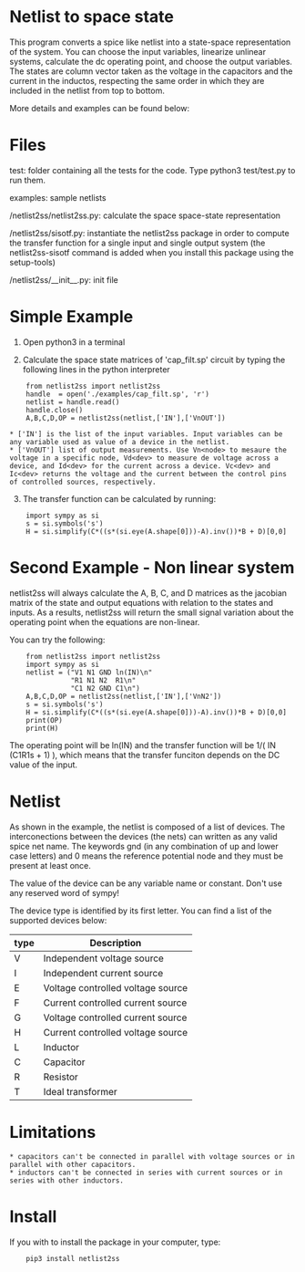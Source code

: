 # Netlist to space state

This program converts a spice like netlist into a state-space representation of the system. You can choose the input variables, linearize unlinear systems, calculate the dc operating point, and choose the output variables. The states are column vector taken as the voltage in the capacitors and the current in the inductos, respecting the same order in which they are included in the netlist from top to bottom.

More details and examples can be found below:

# Files

test: folder containing all the tests for the code. Type python3 test/test.py to run them. 

examples: sample netlists

/netlist2ss/netlist2ss.py: calculate the space space-state representation

/netlist2ss/sisotf.py: instantiate the netlist2ss package in order to compute the transfer function for a single input and single output system (the netlist2ss-sisotf command is added when you install this package using the setup-tools)  

/netlist2ss/\_\_init\_\_.py: init file  

# Simple Example

1. Open python3 in a terminal

2. Calculate the space state matrices of 'cap_filt.sp' circuit by typing the following lines in the python interpreter

```
    from netlist2ss import netlist2ss 
    handle  = open('./examples/cap_filt.sp', 'r')
    netlist = handle.read()
    handle.close()
    A,B,C,D,OP = netlist2ss(netlist,['IN'],['VnOUT'])
```
    * ['IN'] is the list of the input variables. Input variables can be any variable used as value of a device in the netlist.
    * ['VnOUT'] list of output measurements. Use Vn<node> to mesaure the voltage in a specific node, Vd<dev> to measure de voltage across a device, and Id<dev> for the current across a device. Vc<dev> and Ic<dev> returns the voltage and the current between the control pins of controlled sources, respectively.

3. The transfer function can be calculated by running:

```
    import sympy as si
    s = si.symbols('s')
    H = si.simplify(C*((s*(si.eye(A.shape[0]))-A).inv())*B + D)[0,0]
```

# Second Example - Non linear system

netlist2ss will always calculate the A, B, C, and D matrices as the jacobian matrix of the state and output equations with relation to the states and inputs. As a results, netlist2ss will return the small signal variation about the operating point when the equations are non-linear.

You can try the following:
```
    from netlist2ss import netlist2ss 
    import sympy as si
    netlist = ("V1 N1 GND ln(IN)\n"
               "R1 N1 N2  R1\n"
               "C1 N2 GND C1\n")
    A,B,C,D,OP = netlist2ss(netlist,['IN'],['VnN2']) 
    s = si.symbols('s')
    H = si.simplify(C*((s*(si.eye(A.shape[0]))-A).inv())*B + D)[0,0]
    print(OP)
    print(H)
```

The operating point will be ln(IN) and the transfer function will be 1/( IN (C1R1s + 1) ), which means that the transfer funciton depends on the DC value of the input.


# Netlist

As shown in the example, the netlist is composed of a list of devices. The interconections between the devices (the nets) can written as any valid spice net name. The keywords gnd (in any combination of up and lower case letters) and 0 means the reference potential node and they must be present at least once.  

The value of the device can be any variable name or constant. Don't use any reserved word of sympy! 

The device type is identified by its first letter. You can find a list of the supported devices below:

| type | Description                       |
| ---- | --------------------------------- |
| V    | Independent voltage source        |
| I    | Independent current source        |
| E    | Voltage controlled voltage source |
| F    | Current controlled current source |
| G    | Voltage controlled current source |
| H    | Current controlled voltage source |
| L    | Inductor                          |
| C    | Capacitor                         |
| R    | Resistor                          |
| T    | Ideal transformer                 |


# Limitations
    * capacitors can't be connected in parallel with voltage sources or in parallel with other capacitors.
    * inductors can't be connected in series with current sources or in series with other inductors.

# Install
If you with to install the package in your computer, type:

```
    pip3 install netlist2ss
```
